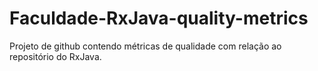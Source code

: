 # Faculdade-RxJava-quality-metrics
Projeto de github contendo métricas de qualidade com relação ao repositório do RxJava.
